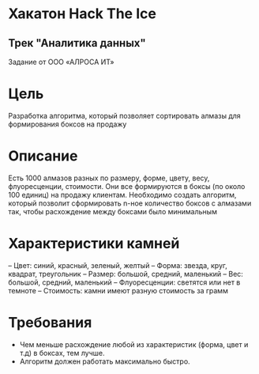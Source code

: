 # Хакатон Hack The Ice 
## Трек "Аналитика данных"
Задание от ООО «АЛРОСА ИТ»
# Цель
Разработка алгоритма, который позволяет сортировать алмазы для формирования боксов на продажу
# Описание
Есть 1000 алмазов разных по размеру, форме, цвету, весу, флуоресценции, стоимости. Они все формируются в боксы (по около 100 единиц) на продажу клиентам. Необходимо создать алгоритм, который позволит сформировать n-ное количество боксов с алмазами так, чтобы расхождение между боксами было минимальным
# Характеристики камней
– Цвет: синий, красный, зеленый, желтый
– Форма: звезда, круг, квадрат, треугольник
– Размер: большой, средний, маленький
– Вес: большой, средний, маленький
– Флуоресценции: светятся или нет в темноте
– Стоимость: камни имеют разную стоимость за грамм
# Требования
- Чем меньше расхождение любой из характеристик (форма, цвет и т.д) в боксах, тем лучше.
- Алгоритм должен работать максимально быстро.
